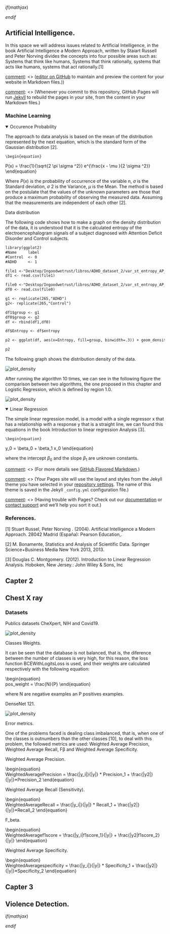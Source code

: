 $if(mathjax)$
<!--- MathJax stuff -->
<script type="text/javascript" src='https://cdn.mathjax.org/mathjax/latest/MathJax.js?config=TeX-AMS-MML_HTMLorMML'></script>
<script type="text/x-mathjax-config">
    MathJax.Hub.Config({ TeX: { equationNumbers: {autoNumber: "all"} } });
</script>
$endif$

## Artificial Intelligence.

In this space we will address issues related to Artificial Intelligence, in the book Artificial Intelligence a Modern Approach, written by Staiart Russell and Peter Norving divides the concepts into four possible areas such as: Systems that think like humans, Systems that think rationally, systems that acts like humans, systems that act rationally.[1]

[comment]: <> (You can use the)

[comment]: <> ([editor on GitHub](https://github.com/sisifo3/IvanAmaya.github.io/edit/gh-pages/index.md) to maintain and preview the content for your website in Markdown files.))

[comment]: <> (Whenever you commit to this repository, GitHub Pages will run [Jekyll](https://jekyllrb.com/) to rebuild the pages in your site, from the content in your Markdown files.)

### Machine Learning

[comment]: <> (Markdown is a lightweight and easy-to-use syntax for styling your writing. It includes conventions for)


<details open>
<summary> Occurence Probability</summary>

<p>The approach to data analysis is based on the mean of the distribution represented by the next equation, which is the standard form of the Gaussian distribution [2]. 
  
    \begin{equation}  
P(x) = \frac{1}{\sqrt{2 \pi \sigma ^2}} e^{\frac{x - \mu }{2 \sigma ^2}}
\end{equation}    

Where $P(x)$ is the probability of occurrence of the variable n, $\sigma$ is the Standard deviation, $\sigma$ 2 is the Variance, $\mu$ is the Mean. The method is based on the postulate that the values of the unknown parameters are those that produce a maximum probability of observing the measured data. Assuming
that the measurements are independent of each other [2]. <br/>

    
  </p>
</details>  

Data distribution 

The following code shows how to make a graph on the density distribution of the data, it is understood that it is the calculated entropy of the electroencephalogram signals of a subject diagnosed with Attention Deficit Disorder and Control subjects. 
  

```markdown
library(ggplot2)
#Name     label  
#Control  <- 0 
#ADHD     <- 1    

file1 <-"Desktop/Ingoodwetrust/libros/ADHD_dataset_2/var_st_entropy_AP_RP_Control_ADHD_V2_1.csv"
df1 <- read.csv(file1)

file0 <-"Desktop/Ingoodwetrust/libros/ADHD_dataset_2/var_st_entropy_AP_RP_Control_ADHD_V2_0.csv"
df0 <- read.csv(file0)

g1 <- replicate(265,"ADHD")
g2<- replicate(265,"Control")

df1$group <- g1 
df0$group <- g2
df <- rbind(df1,df0)

df$Entropy <- df$entropy

p2 <- ggplot(df, aes(x=Entropy, fill=group, binwidth=.3)) + geom_density(col = "green", alpha=.6) 

p2

```

The following graph shows the distribution density of the data. 


![plot_density](/fig/AI1.png)

After running the algorithm 10 times, we can see in the following figure the comparison between two algorithms, the one proposed in this chapter and Logistic Regression, which is defined by region 1.0. 

![plot_density](/fig/AI2.png)

<details open>
<summary> Linear Regression</summary>

<p>
The simple linear regression model, is a model with a single regressor x that has a relationship with a response y that is a straight line, we can found this
equations in the book Introduction to linear regression Analysis [3].

    \begin{equation}  
y_0 = \beta_0 + \beta_1 x_0
\end{equation}    
 
where the intercept $\beta_0$ and the slope $\beta_1$ are unknown constants.
    
  </p>
</details>  








[comment]: <> (For more details see [GitHub Flavored Markdown](https://guides.github.com/features/mastering-markdown/).)

[comment]: <> (### Jekyll Themes)

[comment]: <> (Your Pages site will use the layout and styles from the Jekyll theme you have selected in your [repository settings](https://github.com/sisifo3/IvanAmaya.github.io/settings/pages). The name of this theme is saved in the Jekyll `_config.yml` configuration file.)

[comment]: <> (### Support or Contact)

[comment]: <> (Having trouble with Pages? Check out our [documentation](https://docs.github.com/categories/github-pages-basics/) or [contact support](https://support.github.com/contact) and we’ll help you sort it out.)


### References.

[1] Stuart Russel, Peter Norving . (2004). Artificial Intelligence a Modern Approach. 28042 Madrid (España): Pearson Education,.

[2] M. Bonamente, Statistics and Analysis of Scientific Data. Springer Science+Business Media New York 2013, 2013.

[3] Douglas C. Montgomery. (2012). Introduction to Linear Regression Analysis. Hoboken, New Jersey.: John Wiley & Sons, Inc





## Capter 2
## Chest X ray 

### Datasets 

Publics datasets CheXpert, NIH and Covid19.

![plot_density](/fig/AI360.PNG)

Classes Weights.

It can be seen that the database is not balanced, that is, the diference between the number of classes is very high, for this reason, the loss function BCEWithLogitsLoss is
used, and their weights are calculated respectively with the following equation:

   \begin{equation}  
pos\_weight = \frac{N}{P}
\end{equation} 

where N are negative examples an P positives examples.

DenseNet 121.

![plot_density](/fig/AI359.PNG)

Error metrics.

One of the problems faced is dealing class imbalanced, that is, when one of the classes is outnumbers than the other classes [10], to deal with this problem, the followed metrics
are used: Weighted Average Precision, Weighted Average Recall, Fβ and Weighted Average Specificity.

Weighted Average Precision.

   \begin{equation}  
WeightedAveragePrecision = \frac{|y_i|}{|y|} * Precision_1 + \frac{|y2|}{|y|}*Precision_2
\end{equation} 


Weighted Average Recall (Sensitivity).

   \begin{equation}  
WeightedAverageRecall = \frac{|y_i|}{|y|} * Recall_1 + \frac{|y2|}{|y|}*Recall_2
\end{equation} 

F_beta.

   \begin{equation}  
WeightedAveragef1score = \frac{|y_i|f1score_1}{|y|} + \frac{|y2|f1score_2}{|y|}
\end{equation} 

Weighted Average Specificity.

   \begin{equation}  
WeightedAveragespecificity = \frac{|y_i|}{|y|} * Specificity_1 + \frac{|y2|}{|y|}*Specificity_2
\end{equation} 



## Capter 3
## Violence Detection.


$if(mathjax)$
<!--- MathJax stuff -->
<script type="text/javascript" src='https://cdn.mathjax.org/mathjax/latest/MathJax.js?config=TeX-AMS-MML_HTMLorMML'></script>
<script type="text/x-mathjax-config">
    MathJax.Hub.Config({ TeX: { equationNumbers: {autoNumber: "all"} } });
</script>
$endif$


